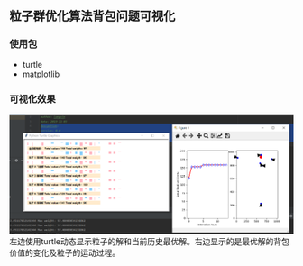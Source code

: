 ## 粒子群优化算法背包问题可视化
### 使用包
* turtle
* matplotlib

### 可视化效果
![演示结果](.\demo.PNG)
左边使用turtle动态显示粒子的解和当前历史最优解。右边显示的是最优解的背包价值的变化及粒子的运动过程。